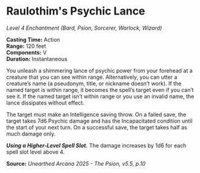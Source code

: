 # Raulothim's Psychic Lance
*Level 4 Enchantment (Bard, Psion, Sorcerer, Warlock, Wizard)*

**Casting Time:** Action  
**Range:** 120 feet  
**Components:** V  
**Duration:** Instantaneous  

You unleash a shimmering lance of psychic power from your forehead at a creature that you can see within range. Alternatively, you can utter a creature’s name (a pseudonym, title, or nickname doesn’t work). If the named target is within range, it becomes the spell’s target even if you can’t see it. If the named target isn’t within range or you use an invalid name, the lance dissipates without effect.  

The target must make an Intelligence saving throw. On a failed save, the target takes 7d6 Psychic damage and has the Incapacitated condition until the start of your next turn. On a successful save, the target takes half as much damage only.

***Using a Higher-Level Spell Slot.*** The damage increases by 1d6 for each spell slot level above 4.

**Source:** *Unearthed Arcana 2025 - The Psion, v5.5, p.10*